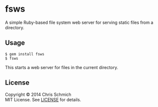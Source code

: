 # fsws

A simple Ruby-based file system web server for serving static files from a directory.

## Usage

```
$ gem install fsws
$ fsws
```

This starts a web server for files in the current directory.

## License

Copyright &copy; 2014 Chris Schmich
<br />
MIT License. See [LICENSE](LICENSE) for details.
